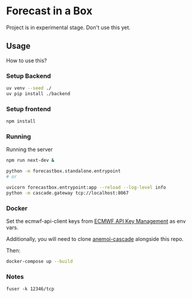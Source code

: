 # Forecast in a Box

Project is in experimental stage. Don't use this yet.

## Usage

How to use this?

### Setup Backend

```bash
uv venv --seed ./
uv pip install ./backend
```

### Setup frontend

```bash
npm install
```

### Running

Running the server

```bash
npm run next-dev &

python -m forecastbox.standalone.entrypoint 
# or 

uvicorn forecastbox.entrypoint:app --reload --log-level info
python -m cascade.gateway tcp://localhost:8067
```

### Docker

Set the ecmwf-api-client keys from [ECMWF API Key Management](https://api.ecmwf.int/v1/key/) as env vars.

Additionally, you will need to clone [anemoi-cascade](https://github.com/ecmwf/anemoi-cascade) alongside this repo.

Then:

```bash
docker-compose up --build
```

### Notes

```fuser -k 12346/tcp```